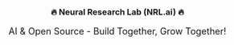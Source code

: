 <p align="center">
  <h3 align="center">🔥 Neural Research Lab (NRL.ai) 🔥</h3>
  <p align="center" style="font-size:18px">AI & Open Source - Build Together, Grow Together!</p>
</p>
